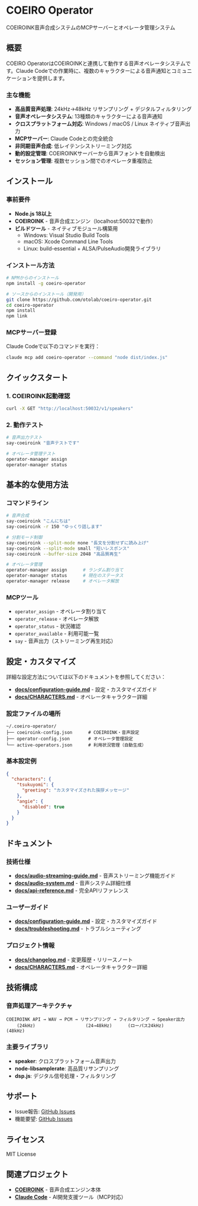 # COEIRO Operator

COEIROINK音声合成システムのMCPサーバーとオペレータ管理システム

## 概要

COEIRO OperatorはCOEIROINKと連携して動作する音声オペレータシステムです。Claude Codeでの作業時に、複数のキャラクターによる音声通知とコミュニケーションを提供します。

### 主な機能

- **高品質音声処理**: 24kHz→48kHz リサンプリング + デジタルフィルタリング
- **音声オペレータシステム**: 13種類のキャラクターによる音声通知
- **クロスプラットフォーム対応**: Windows / macOS / Linux ネイティブ音声出力
- **MCPサーバー**: Claude Codeとの完全統合
- **非同期音声合成**: 低レイテンシストリーミング対応
- **動的設定管理**: COEIROINKサーバーから音声フォントを自動検出
- **セッション管理**: 複数セッション間でのオペレータ重複防止

## インストール

### 事前要件

- **Node.js 18以上**
- **COEIROINK** - 音声合成エンジン（localhost:50032で動作）
- **ビルドツール** - ネイティブモジュール構築用
  - Windows: Visual Studio Build Tools
  - macOS: Xcode Command Line Tools
  - Linux: build-essential + ALSA/PulseAudio開発ライブラリ

### インストール方法

```bash
# NPMからのインストール
npm install -g coeiro-operator

# ソースからのインストール（開発用）
git clone https://github.com/otolab/coeiro-operator.git
cd coeiro-operator
npm install
npm link
```

### MCPサーバー登録

Claude Codeで以下のコマンドを実行：

```bash
claude mcp add coeiro-operator --command "node dist/index.js"
```

## クイックスタート

### 1. COEIROINK起動確認

```bash
curl -X GET "http://localhost:50032/v1/speakers"
```

### 2. 動作テスト

```bash
# 音声出力テスト
say-coeiroink "音声テストです"

# オペレータ管理テスト
operator-manager assign
operator-manager status
```

## 基本的な使用方法

### コマンドライン

```bash
# 音声合成
say-coeiroink "こんにちは"
say-coeiroink -r 150 "ゆっくり話します"

# 分割モード制御
say-coeiroink --split-mode none "長文を分割せずに読み上げ"
say-coeiroink --split-mode small "短いレスポンス"
say-coeiroink --buffer-size 2048 "高品質再生"

# オペレータ管理
operator-manager assign      # ランダム割り当て
operator-manager status      # 現在のステータス
operator-manager release     # オペレータ解放
```

### MCPツール

- `operator_assign` - オペレータ割り当て
- `operator_release` - オペレータ解放  
- `operator_status` - 状況確認
- `operator_available` - 利用可能一覧
- `say` - 音声出力（ストリーミング再生対応）

## 設定・カスタマイズ

詳細な設定方法については以下のドキュメントを参照してください：

- **[docs/configuration-guide.md](docs/configuration-guide.md)** - 設定・カスタマイズガイド
- **[docs/CHARACTERS.md](docs/CHARACTERS.md)** - オペレータキャラクター詳細

### 設定ファイルの場所

```
~/.coeiro-operator/
├── coeiroink-config.json      # COEIROINK・音声設定
├── operator-config.json       # オペレータ管理設定  
└── active-operators.json      # 利用状況管理（自動生成）
```

### 基本設定例

```json
{
  "characters": {
    "tsukuyomi": {
      "greeting": "カスタマイズされた挨拶メッセージ"
    },
    "angie": {
      "disabled": true
    }
  }
}
```

## ドキュメント

### 技術仕様
- **[docs/audio-streaming-guide.md](docs/audio-streaming-guide.md)** - 音声ストリーミング機能ガイド
- **[docs/audio-system.md](docs/audio-system.md)** - 音声システム詳細仕様
- **[docs/api-reference.md](docs/api-reference.md)** - 完全APIリファレンス

### ユーザーガイド  
- **[docs/configuration-guide.md](docs/configuration-guide.md)** - 設定・カスタマイズガイド
- **[docs/troubleshooting.md](docs/troubleshooting.md)** - トラブルシューティング

### プロジェクト情報
- **[docs/changelog.md](docs/changelog.md)** - 変更履歴・リリースノート
- **[docs/CHARACTERS.md](docs/CHARACTERS.md)** - オペレータキャラクター詳細

## 技術構成

### 音声処理アーキテクチャ
```
COEIROINK API → WAV → PCM → リサンプリング → フィルタリング → Speaker出力
    (24kHz)                   (24→48kHz)      (ローパス24kHz)     (48kHz)
```

### 主要ライブラリ
- **speaker**: クロスプラットフォーム音声出力
- **node-libsamplerate**: 高品質リサンプリング
- **dsp.js**: デジタル信号処理・フィルタリング  

## サポート

- Issue報告: [GitHub Issues](https://github.com/otolab/coeiro-operator/issues)
- 機能要望: [GitHub Issues](https://github.com/otolab/coeiro-operator/issues/new)

## ライセンス

MIT License

## 関連プロジェクト

- **[COEIROINK](https://coeiroink.com/)** - 音声合成エンジン本体
- **[Claude Code](https://claude.ai/code)** - AI開発支援ツール（MCP対応）